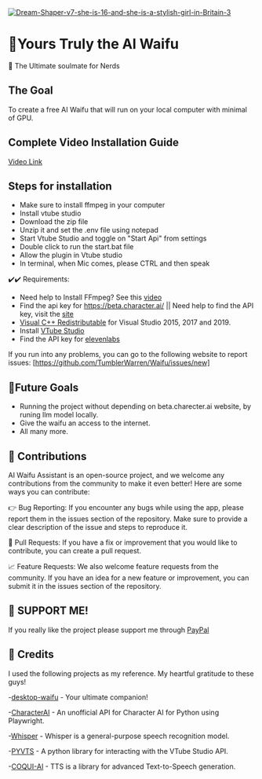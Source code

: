 <div>
 <a href="https://ibb.co/pLsZxbY"><img src="https://i.ibb.co/HHMYVB5/Dream-Shaper-v7-she-is-16-and-she-is-a-stylish-girl-in-Britain-3.jpg" alt="Dream-Shaper-v7-she-is-16-and-she-is-a-stylish-girl-in-Britain-3" border="0"></a>
  <br>
  <h1>🌟Yours Truly the AI Waifu</h1>
  <p>
    💬 The Ultimate soulmate for Nerds
    <br>
  </p>
</div>

## The Goal
To create a free AI Waifu that will run on your local computer with minimal of GPU.

## Complete Video Installation Guide
[Video Link](https://youtu.be/aZDaESBFic4)

## Steps for installation

- Make sure to install ffmpeg in your computer
- Install vtube studio
- Download the zip file
- Unzip it and set the .env file using notepad
- Start Vtube Studio and toggle on "Start Api" from settings
- Double click to run the start.bat file
- Allow the plugin in Vtube studio
- In terminal, when Mic comes, please CTRL and then speak
   


✔️✔️ Requirements:
- Need help to Install FFmpeg? See this [video](https://www.youtube.com/watch?v=EyIIvctDhYc&t=252s)
- Find the api key for https://beta.character.ai/ || Need help to find the API key, visit the [site](https://pycai.gitbook.io/welcome/api/values)
- [Visual C++ Redistributable](https://learn.microsoft.com/en-us/cpp/windows/latest-supported-vc-redist?view=msvc-170) for Visual Studio 2015, 2017 and 2019.
- Install [VTube Studio](https://denchisoft.com/)
- Find the API key for [elevenlabs](https://beta.elevenlabs.io/speech-synthesis)

If you run into any problems, you can go to the following website to report issues: [https://github.com/TumblerWarren/Waifu/issues/new]

##  🚧Future Goals
- Running the project without depending on beta.charecter.ai website, by runing llm model locally.
- Give the waifu an access to the internet.
- All many more.


## 🤝 Contributions
AI Waifu Assistant is an open-source project, and we welcome any contributions from the community to make it even better! Here are some ways you can contribute:

👉 Bug Reporting: If you encounter any bugs while using the app, please report them in the issues section of the repository. Make sure to provide a clear description of the issue and steps to reproduce it.

🔨 Pull Requests: If you have a fix or improvement that you would like to contribute, you can create a pull request. 

📈 Feature Requests: We also welcome feature requests from the community. If you have an idea for a new feature or improvement, you can submit it in the issues section of the repository.

## 👏 SUPPORT ME!
If you really like the project please support me through [PayPal](https://paypal.me/RandomChanManga?country.x=IN&locale.x=en_GB)

## 🎁 Credits
I used the following projects as my reference. My heartful gratitude to these guys!


-[desktop-waifu](https://github.com/AlizerUncaged/desktop-waifu) - Your ultimate companion!

-[CharacterAI](https://github.com/kramcat/CharacterAI) - An unofficial API for Character AI for Python using Playwright.

-[Whisper](https://github.com/openai/whisper) - Whisper is a general-purpose speech recognition model.

-[PYVTS](https://github.com/Genteki/pyvts) - A python library for interacting with the VTube Studio API.

-[COQUI-AI](https://github.com/coqui-ai/TTS) - TTS is a library for advanced Text-to-Speech generation. 
